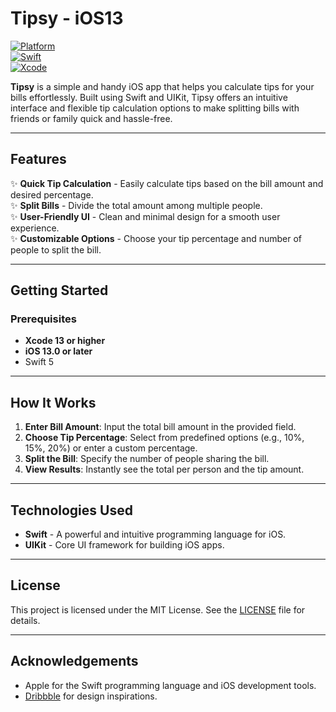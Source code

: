 # Tipsy - iOS13  

[![Platform](https://img.shields.io/badge/platform-iOS-lightgrey)](https://developer.apple.com/ios/)  
[![Swift](https://img.shields.io/badge/swift-5-orange)](https://swift.org)  
[![Xcode](https://img.shields.io/badge/Xcode-13-blue)](https://developer.apple.com/xcode/)

**Tipsy** is a simple and handy iOS app that helps you calculate tips for your bills effortlessly. Built using Swift and UIKit, Tipsy offers an intuitive interface and flexible tip calculation options to make splitting bills with friends or family quick and hassle-free.

---

## Features  
✨ **Quick Tip Calculation** - Easily calculate tips based on the bill amount and desired percentage.  
✨ **Split Bills** - Divide the total amount among multiple people.  
✨ **User-Friendly UI** - Clean and minimal design for a smooth user experience.  
✨ **Customizable Options** - Choose your tip percentage and number of people to split the bill.  

---

## Getting Started  

### Prerequisites  
- **Xcode 13 or higher**  
- **iOS 13.0 or later**  
- Swift 5  

---

## How It Works  
1. **Enter Bill Amount**: Input the total bill amount in the provided field.  
2. **Choose Tip Percentage**: Select from predefined options (e.g., 10%, 15%, 20%) or enter a custom percentage.  
3. **Split the Bill**: Specify the number of people sharing the bill.  
4. **View Results**: Instantly see the total per person and the tip amount.  

---

## Technologies Used  
- **Swift** - A powerful and intuitive programming language for iOS.  
- **UIKit** - Core UI framework for building iOS apps.  

---

## License  
This project is licensed under the MIT License. See the [LICENSE](LICENSE) file for details.  

---

## Acknowledgements  
- Apple for the Swift programming language and iOS development tools.  
- [Dribbble](https://dribbble.com/) for design inspirations.  
